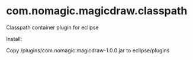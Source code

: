 # com.nomagic.magicdraw.classpath
Classpath container plugin for eclipse


Install:

Copy /plugins/com.nomagic.magicdraw-1.0.0.jar to eclipse/plugins
